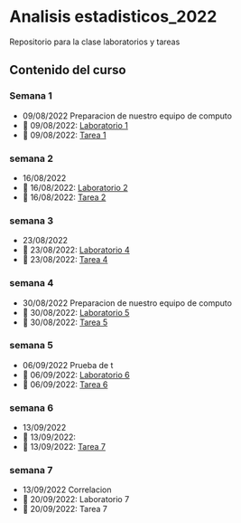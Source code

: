 # Analisis estadisticos_2022

Repositorio para la clase laboratorios y tareas  

## Contenido del curso

### Semana 1
+ 09/08/2022 Preparacion de nuestro equipo de computo 
+ :date: 09/08/2022:  [Laboratorio 1](Laboratorio/Laboratorio01_EmanuelMolina.R)
+ :date: 09/08/2022: [Tarea 1](Tarea/Tarea01_EmanuelMolinaMarchan.R)


### semana 2
+ 16/08/2022 
+ :date: 16/08/2022: [Laboratorio 2](Laboratorio/Laboratorio02_EmanuelMolina.R)
+ :date: 16/08/2022: [Tarea 2](Tarea/Tarea02_EmanuelMolinaMarchan.R)


### semana 3
+ 23/08/2022 
+ :date: 23/08/2022: [Laboratorio 4](Laboratorio/Laboratorio04_EmanuelMolina.R)
+ :date: 23/08/2022: [Tarea 4](Tarea/Tarea04_EmanuelMolinaMarchan.R)


### semana 4
+ 30/08/2022 Preparacion de nuestro equipo de computo 
+ :date: 30/08/2022: [Laboratorio 5](Laboratorio/Laboratorio05_EmanuelMolina.R)
+ :date: 30/08/2022: [Tarea 5](Tarea/Tarea05_EmanuelMolinaMarchan.R)

### semana 5
+ 06/09/2022 Prueba de t 
+ :date: 06/09/2022: [Laboratorio 6](Laboratorio/Laboratorio06_EmanuelMolina.R)
+ :date: 06/09/2022: [Tarea 6](Tarea/Tarea06_EmanuelMolinaMarchan.R)

### semana 6
+ 13/09/2022 
+ :date: 13/09/2022: 
+ :date: 13/09/2022: [Tarea 7](Tarea/Tarea07_EmanuelMolinaMarchan.R)

### semana 7
+ 13/09/2022 Correlacion 
+ :date: 20/09/2022: Laboratorio 7
+ :date: 20/09/2022: Tarea 7






















